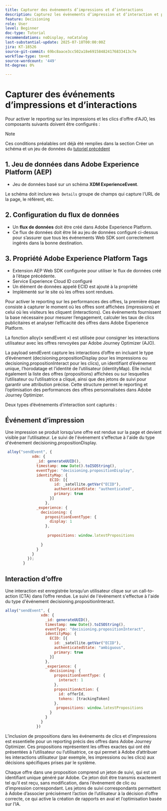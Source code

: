 ```yaml
---
title: Capturer des événements d’impressions et d’interactions
description: Capturez les événements d’impression et d’interaction et préparez les données pour le compte rendu des performances dans Journey Optimizer.
feature: Decisioning
role: User
level: Beginner
doc-type: Tutorial
recommendations: noDisplay, noCatalog
last-substantial-update: 2025-07-18T00:00:00Z
jira: KT-18526
source-git-commit: 69bc8aace3cc502a18e691584824176833413c7e
workflow-type: tm+mt
source-wordcount: '449'
ht-degree: 0%

---
```


# Capturer des événements d’impressions et d’interactions

Pour activer le reporting sur les impressions et les clics d&#39;offre d&#39;AJO, les composants suivants doivent être configurés :
>[!NOTE]
>
> Ces conditions préalables ont déjà été remplies dans la section Créer un schéma et un jeu de données du [tutoriel précédent](https://experienceleague.adobe.com/fr/docs/journey-optimizer-learn/personalizing-offers-with-real-time-weather-data/create-schema-and-dataset)

## &#x200B;1. Jeu de données dans Adobe Experience Platform (AEP)

- Jeu de données basé sur un schéma **XDM ExperienceEvent**.

Le schéma doit inclure `Web Details` groupe de champs qui capture l’URL de la page, le référent, etc.

## &#x200B;2. Configuration du flux de données

- Un **flux de données** doit être créé dans Adobe Experience Platform.
- Ce flux de données doit être lié au jeu de données configuré ci-dessus pour s’assurer que tous les événements Web SDK sont correctement ingérés dans la bonne destination.

## &#x200B;3. Propriété Adobe Experience Platform Tags

- Extension AEP Web SDK configurée pour utiliser le flux de données créé à l’étape précédente.
- Service Experience Cloud ID configuré
- Un élément de données appelé ECID est ajouté à la propriété
- Implémenté sur le site où les offres sont rendues.


Pour activer le reporting sur les performances des offres, la première étape consiste à capturer le moment où les offres sont affichées (impressions) et celui où les visiteurs les cliquent (interactions). Ces événements fournissent la base nécessaire pour mesurer l’engagement, calculer les taux de clics publicitaires et analyser l’efficacité des offres dans Adobe Experience Platform.

La fonction alloy(« sendEvent ») est utilisée pour consigner les interactions utilisateur avec les offres renvoyées par Adobe Journey Optimizer (AJO).

La payload sendEvent capture les interactions d’offre en incluant le type d’événement (decisioning.propositionDisplay pour les impressions ou decisioning.propositionInteract pour les clics), un identifiant d’événement unique, l’horodatage et l’identité de l’utilisateur (identityMap). Elle inclut également la liste des offres (propositions) affichées ou sur lesquelles l’utilisateur ou l’utilisatrice a cliqué, ainsi que des jetons de suivi pour garantir une attribution précise. Cette structure permet le reporting et l’optimisation des performances des offres personnalisées dans Adobe Journey Optimizer.

Deux types d’événements d’interaction sont capturés :

## Événement d’impression

Une impression se produit lorsqu’une offre est rendue sur la page et devient visible par l’utilisateur. Le suivi de l&#39;événement s&#39;effectue à l&#39;aide du type d&#39;événement decisioning.propositionDisplay.


```javascript
 alloy("sendEvent", {
            xdm: {
              _id: generateUUID(),
              timestamp: new Date().toISOString(),
              eventType: "decisioning.propositionDisplay",
              identityMap: {
                    ECID: [{
                      id: _satellite.getVar("ECID"),
                      authenticatedState: "authenticated",
                      primary: true
                    }]
                  },
              _experience: {
                decisioning: {
                  propositionEventType: {
                    display: 1
                  },
                  
                   propositions: window.latestPropositions
                  
                }
              }
            }
          });
        }
```

## Interaction d’offre

Une interaction est enregistrée lorsqu’un utilisateur clique sur un call-to-action (CTA) dans l’offre rendue. Le suivi de l&#39;événement s&#39;effectue à l&#39;aide du type d&#39;événement decisioning.propositionInteract.

```javascript
alloy("sendEvent", {
                xdm: {
                  _id: generateUUID(),
                  timestamp: new Date().toISOString(),
                  eventType: "decisioning.propositionInteract",
                  identityMap: {
                    ECID: [{
                      id: _satellite.getVar("ECID"),
                      authenticatedState: "ambiguous",
                      primary: true
                    }]
                  },
                  _experience: {
                    decisioning: {
                      propositionEventType: {
                        interact: 1
                      },
                      propositionAction: {
                        id: offerId,
                        tokens: [trackingToken]
                      },
                       propositions: window.latestPropositions
                    }
                  }
                }
              })
```

L’inclusion de propositions dans les événements de clics et d’impressions est essentielle pour un reporting précis des offres dans Adobe Journey Optimizer. Ces propositions représentent les offres exactes qui ont été présentées à l’utilisateur ou l’utilisatrice, ce qui permet à Adobe d’attribuer les interactions utilisateur (par exemple, les impressions ou les clics) aux décisions spécifiques prises par le système.

Chaque offre dans une proposition comprend un jeton de suivi, qui est un identifiant unique généré par Adobe. Ce jeton doit être transmis exactement tel qu’il est reçu, sans modification, dans l’événement de clic ou d’impression correspondant. Les jetons de suivi correspondants permettent à Adobe d’associer précisément l’action de l’utilisateur à la décision d’offre correcte, ce qui active la création de rapports en aval et l’optimisation basée sur l’IA.
